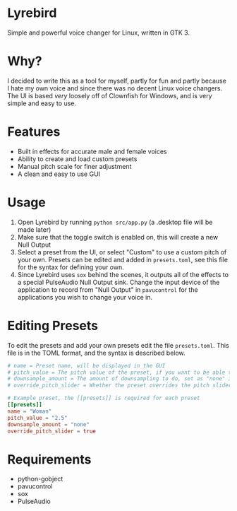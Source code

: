 # Lyrebird
Simple and powerful voice changer for Linux, written in GTK 3.

# Why?
I decided to write this as a tool for myself, partly for fun and partly
because I hate my own voice and since there was no decent Linux voice changers. The UI
is based *very* loosely off of Clownfish for Windows, and is very simple and easy to use.

# Features
- Built in effects for accurate male and female voices
- Ability to create and load custom presets
- Manual pitch scale for finer adjustment
- A clean and easy to use GUI

# Usage
1. Open Lyrebird by running `python src/app.py` (a .desktop file will be made later)
2. Make sure that the toggle switch is enabled on, this will create a new Null Output
3. Select a preset from the UI, or select "Custom" to use a custom pitch of your own. Presets
   can be edited and added in `presets.toml`, see this file for the syntax for defining your own.
4. Since Lyrebird uses `sox` behind the scenes, it outputs all of the effects to a special PulseAudio Null Output
   sink. Change the input device of the application to record from "Null Output" in `pavucontrol` for
   the applications you wish to change your voice in.

# Editing Presets
To edit the presets and add your own presets edit the file `presets.toml`. This file is in the TOML format,
and the syntax is described below.

```toml
# name = Preset name, will be displayed in the GUI
# pitch_value = The pitch value of the preset, if you want to be able to adjust this use "scale"
# downsample_amount = The amount of downsampling to do, set as "none" if you don't want any
# override_pitch_slider = Whether the preset overrides the pitch slider or not

# Example preset, the [[presets]] is required for each preset
[[presets]]
name = "Woman"
pitch_value = "2.5"
downsample_amount = "none"
override_pitch_slider = true
```

# Requirements
- python-gobject
- pavucontrol
- sox
- PulseAudio